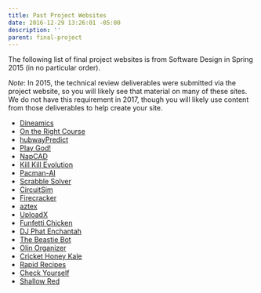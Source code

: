 ```yaml
---
title: Past Project Websites
date: 2016-12-29 13:26:01 -05:00
description: ''
parent: final-project
---
```


The following list of final project websites is from Software Design in Spring
2015 (in no particular order).

_Note_: In 2015, the technical review deliverables were submitted via the
project website, so you will likely see that material on many of these sites.
We do not have this requirement in 2017, though you will likely use content
from those deliverables to help create your site.

* [Dineamics](https://sites.google.com/site/dineamicsapp/)
* [On the Right Course](http://aditisjoshi.github.io/On-The-Right-Course/)
* [hubwayPredict](https://hubwaypredict.wordpress.com/)
* [Play God!](http://greenlightrj.github.io/playgod/)
* [NapCAD](http://ctada.github.io/napCAD)
* [Kill Kill Evolution](http://conwaysbattleroyale.github.io/BattleRoyale/)
* [Pacman-AI](http://pdemetci.github.io/PacManAI/)
* [Scrabble Solver](http://shrutiyer.github.io/ScrabbleAIs/)
* [CircuitSim](http://brennamanning.github.io/SoftDesFinalProject/)
* [Firecracker](http://joeylmaalouf.github.io/firecracker/)
* [aztex](https://sites.google.com/site/aztexeditor/)
* [UploadX](http://daniel6.github.io/softdes2015finalproject/)
* [Funfetti Chicken](http://buttegab.github.io/Funfetti-Chicken/)
* [DJ Phat Enchantah](https://sites.google.com/site/phatenchantah/)
* [The Beastie Bot](https://sites.google.com/site/projectbeastiebot/)
* [Olin Organizer](https://sites.google.com/site/softdeso2/home)
* [Cricket Honey Kale](https://sites.google.com/site/crickethoneykale/)
* [Rapid Recipes](http://aconsilvio.github.io/recipe_program/)
* [Check Yourself](http://internetprivacy.wix.com/checkyourself)
* [Shallow Red](http://rdiverdi.github.io/shallowRed)
